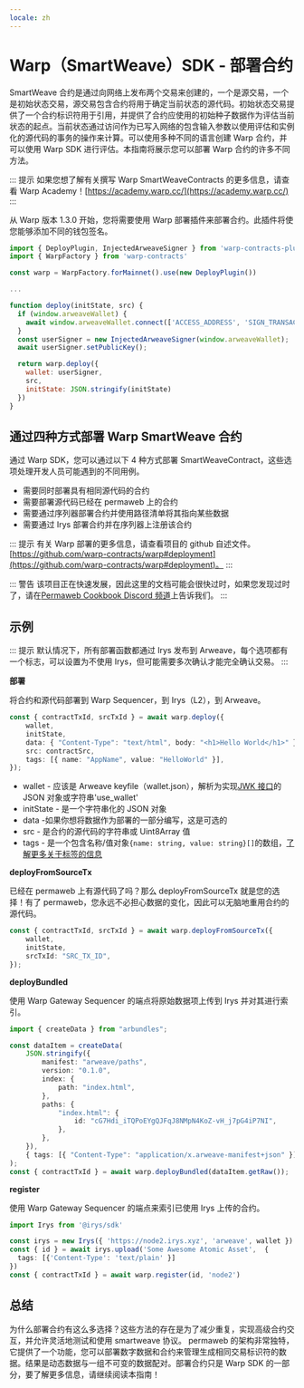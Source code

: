 ```yaml
---
locale: zh
---
```


# Warp（SmartWeave）SDK - 部署合约

SmartWeave 合约是通过向网络上发布两个交易来创建的，一个是源交易，一个是初始状态交易，源交易包含合约将用于确定当前状态的源代码。初始状态交易提供了一个合约标识符用于引用，并提供了合约应使用的初始种子数据作为评估当前状态的起点。当前状态通过访问作为已写入网络的包含输入参数以使用评估和实例化的源代码的事务的操作来计算。可以使用多种不同的语言创建 Warp 合约，并可以使用 Warp SDK 进行评估。本指南将展示您可以部署 Warp 合约的许多不同方法。

::: 提示
如果您想了解有关撰写 Warp SmartWeaveContracts 的更多信息，请查看 Warp Academy！[https://academy.warp.cc/](https://academy.warp.cc/)
:::

从 Warp 版本 1.3.0 开始，您将需要使用 Warp 部署插件来部署合约。此插件将使您能够添加不同的钱包签名。

```js
import { DeployPlugin, InjectedArweaveSigner } from 'warp-contracts-plugin-deploy'
import { WarpFactory } from 'warp-contracts'

const warp = WarpFactory.forMainnet().use(new DeployPlugin())

...

function deploy(initState, src) {
  if (window.arweaveWallet) {
    await window.arweaveWallet.connect(['ACCESS_ADDRESS', 'SIGN_TRANSACTION', 'ACCESS_PUBLIC_KEY', 'SIGNATURE']);
  }
  const userSigner = new InjectedArweaveSigner(window.arweaveWallet);
  await userSigner.setPublicKey();

  return warp.deploy({
    wallet: userSigner,
    src,
    initState: JSON.stringify(initState)
  })
}
```

## 通过四种方式部署 Warp SmartWeave 合约

通过 Warp SDK，您可以通过以下 4 种方式部署 SmartWeaveContract，这些选项处理开发人员可能遇到的不同用例。

-   需要同时部署具有相同源代码的合约
-   需要部署源代码已经在 permaweb 上的合约
-   需要通过序列器部署合约并使用路径清单将其指向某些数据
-   需要通过 Irys 部署合约并在序列器上注册该合约

::: 提示
有关 Warp 部署的更多信息，请查看项目的 github 自述文件。[https://github.com/warp-contracts/warp#deployment](https://github.com/warp-contracts/warp#deployment)。
:::

::: 警告
该项目正在快速发展，因此这里的文档可能会很快过时，如果您发现过时了，请在[Permaweb Cookbook Discord 频道](https://discord.gg/haCAX3shxF)上告诉我们。
:::

## 示例

::: 提示
默认情况下，所有部署函数都通过 Irys 发布到 Arweave，每个选项都有一个标志，可以设置为不使用 Irys，但可能需要多次确认才能完全确认交易。
:::

**部署**

将合约和源代码部署到 Warp Sequencer，到 Irys（L2），到 Arweave。

```ts
const { contractTxId, srcTxId } = await warp.deploy({
	wallet,
	initState,
	data: { "Content-Type": "text/html", body: "<h1>Hello World</h1>" },
	src: contractSrc,
	tags: [{ name: "AppName", value: "HelloWorld" }],
});
```

-   wallet - 应该是 Arweave keyfile（wallet.json），解析为实现[JWK 接口](https://rfc-editor.org/rfc/rfc7517)的 JSON 对象或字符串'use_wallet'
-   initState - 是一个字符串化的 JSON 对象
-   data -如果你想将数据作为部署的一部分编写，这是可选的
-   src - 是合约的源代码的字符串或 Uint8Array 值
-   tags - 是一个包含名称/值对象`{name: string, value: string}[]`的数组，[了解更多关于标签的信息](../../../concepts/tags.md)

**deployFromSourceTx**

已经在 permaweb 上有源代码了吗？那么 deployFromSourceTx 就是您的选择！有了 permaweb，您永远不必担心数据的变化，因此可以无脑地重用合约的源代码。

```ts
const { contractTxId, srcTxId } = await warp.deployFromSourceTx({
	wallet,
	initState,
	srcTxId: "SRC_TX_ID",
});
```

**deployBundled**

使用 Warp Gateway Sequencer 的端点将原始数据项上传到 Irys 并对其进行索引。

```ts
import { createData } from "arbundles";

const dataItem = createData(
	JSON.stringify({
		manifest: "arweave/paths",
		version: "0.1.0",
		index: {
			path: "index.html",
		},
		paths: {
			"index.html": {
				id: "cG7Hdi_iTQPoEYgQJFqJ8NMpN4KoZ-vH_j7pG4iP7NI",
			},
		},
	}),
	{ tags: [{ "Content-Type": "application/x.arweave-manifest+json" }] },
);
const { contractTxId } = await warp.deployBundled(dataItem.getRaw());
```

**register**

使用 Warp Gateway Sequencer 的端点来索引已使用 Irys 上传的合约。

```ts
import Irys from '@irys/sdk'

const irys = new Irys({ 'https://node2.irys.xyz', 'arweave', wallet })
const { id } = await irys.upload('Some Awesome Atomic Asset',  {
  tags: [{'Content-Type': 'text/plain' }]
})
const { contractTxId } = await warp.register(id, 'node2')
```

## 总结

为什么部署合约有这么多选择？这些方法的存在是为了减少重复，实现高级合约交互，并允许灵活地测试和使用 smartweave 协议。 permaweb 的架构非常独特，它提供了一个功能，您可以部署数字数据和合约来管理生成相同交易标识符的数据。结果是动态数据与一组不可变的数据配对。部署合约只是 Warp SDK 的一部分，要了解更多信息，请继续阅读本指南！
